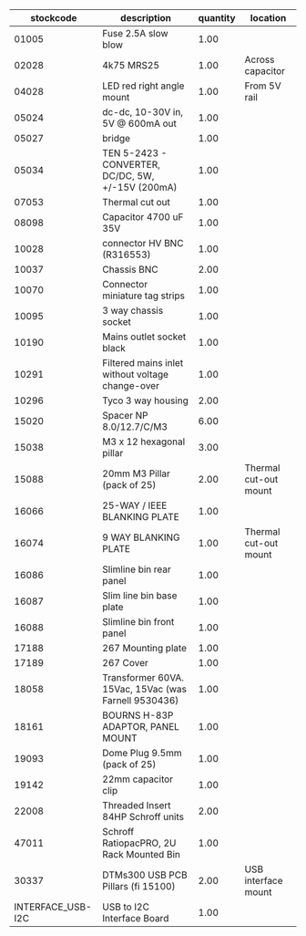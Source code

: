 |stockcode|description|quantity|location|
|---------|-----------|--------|--------|
|01005|Fuse 2.5A slow blow|1.00||
|02028|4k75 MRS25|1.00|Across capacitor|
|04028|LED red right angle mount|1.00|From 5V rail|
|05024|dc-dc, 10-30V in,  5V @ 600mA out|1.00||
|05027|bridge|1.00||
|05034|TEN 5-2423 - CONVERTER, DC/DC, 5W, +/-15V  (200mA)|1.00||
|07053|Thermal cut out|1.00||
|08098|Capacitor 4700 uF 35V|1.00||
|10028|connector HV BNC (R316553)|1.00||
|10037|Chassis BNC|2.00||
|10070|Connector miniature tag strips|1.00||
|10095|3 way chassis socket|1.00||
|10190|Mains outlet socket black|1.00||
|10291|Filtered mains inlet without voltage change-over|1.00||
|10296|Tyco 3 way housing|2.00||
|15020|Spacer NP 8.0/12.7/C/M3|6.00||
|15038|M3 x 12 hexagonal pillar|3.00||
|15088|20mm M3 Pillar (pack of 25)|2.00|Thermal cut-out mount|
|16066|25-WAY / IEEE BLANKING PLATE|1.00||
|16074|9 WAY BLANKING PLATE|1.00|Thermal cut-out mount|
|16086|Slimline bin rear panel|1.00||
|16087|Slim line bin base plate|1.00||
|16088|Slimline bin front panel|1.00||
|17188|267 Mounting plate|1.00||
|17189|267 Cover|1.00||
|18058|Transformer 60VA. 15Vac, 15Vac (was Farnell 9530436)|1.00||
|18161|BOURNS H-83P ADAPTOR, PANEL MOUNT|1.00||
|19093|Dome Plug 9.5mm (pack of 25)|1.00||
|19142|22mm capacitor clip|1.00||
|22008|Threaded Insert 84HP Schroff units|2.00||
|47011|Schroff RatiopacPRO, 2U Rack Mounted Bin|1.00||
|30337|DTMs300 USB PCB Pillars (fi 15100)|2.00|USB interface mount|
|INTERFACE_USB-I2C|USB to I2C Interface Board|1.00||
